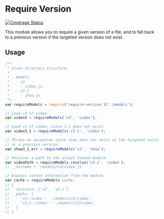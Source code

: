 # Require Version

[![Coverage Status](https://coveralls.io/repos/elliotttf/require-version/badge.svg?branch=master&service=github)](https://coveralls.io/github/elliotttf/require-version?branch=master)

This module allows you to require a given version of a file, and to fall back
to a previous version if the targeted version does not exist.

## Usage

```javascript
/**
 * Given directory structure:
 *
 * - models
 *   - v3
 *     - video.js
 *   - v3.1
 *     - show.js
 */
var requireModels = require('require-version')('./models');

// Load v3 of video.
var video3 = requireModels('v3', 'video');

// Load v3 of video, since 3.1 does not exist
var video3_1 = requireModels('v3.1', 'video');

// Throws an exception since show does not exist at the targeted version
// or a previous version.
var show3_1_err = requireModels('v3', 'show');

// Resolves a path to the actual loaded module.
var videoPath = requireModels.resolve('v3.1', 'video');
// __dirname + '/models/v3/video.js'

// Exposes cached information from the module
var cache = requireModels.cache;
// {
//   versions: ['v3', 'v3.1'],
//   paths: {
//     'v3::video': './models/v3/video',
//     'v3.1::video': './models/v3/video',
//   }
// }
```
